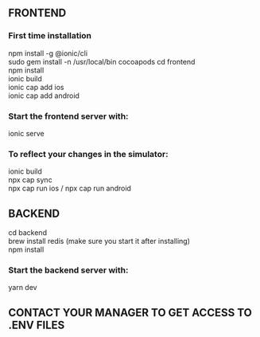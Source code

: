 ## FRONTEND

### First time installation
npm install -g @ionic/cli <br />
sudo gem install -n /usr/local/bin cocoapods
cd frontend <br />
npm install <br />
ionic build <br />
ionic cap add ios <br />
ionic cap add android

### Start the frontend server with:
ionic serve

### To reflect your changes in the simulator:
ionic build <br />
npx cap sync <br />
npx cap run ios / npx cap run android


## BACKEND
cd backend <br />
brew install redis (make sure you start it after installing) <br />
npm install <br />

### Start the backend server with:
yarn dev

## CONTACT YOUR MANAGER TO GET ACCESS TO .ENV FILES
